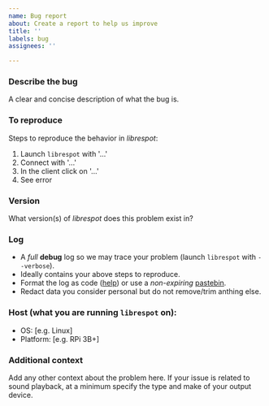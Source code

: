 ```yaml
---
name: Bug report
about: Create a report to help us improve
title: ''
labels: bug
assignees: ''

---
```


### Describe the bug
A clear and concise description of what the bug is.

### To reproduce
Steps to reproduce the behavior in *librespot*:
1. Launch `librespot` with '...'
2. Connect with '...'
3. In the client click on '...'
4. See error

### Version
What version(s) of *librespot* does this problem exist in?

### Log
* A *full* **debug** log so we may trace your problem (launch `librespot` with `--verbose`).
* Ideally contains your above steps to reproduce.
* Format the log as code ([help](https://docs.github.com/en/get-started/writing-on-github/working-with-advanced-formatting/creating-and-highlighting-code-blocks)) or use a *non-expiring* [pastebin](https://pastebin.com/).
* Redact data you consider personal but do not remove/trim anthing else.

### Host (what you are running `librespot` on):
- OS: [e.g. Linux]
- Platform: [e.g. RPi 3B+]

### Additional context
Add any other context about the problem here. If your issue is related to sound playback, at a minimum specify the type and make of your output device.
